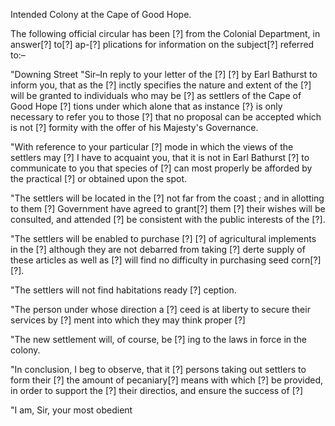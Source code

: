   Intended Colony at the Cape of Good Hope.  The following official circular has been [?] from the Colonial Department, in answer[?] to[?] ap-[?] plications for information on the subject[?] referred to:–  "Downing Street "Sir–In reply to your letter of the [?] [?] by Earl Bathurst to inform you, that as the [?] inctly specifies the nature and extent of the [?] will be granted to individuals who may be [?] as settlers of the Cape of Good Hope [?] tions under which alone that as instance [?} is only necessary to refer you to those [?] that no proposal can be accepted which is not [?] formity with the offer of his Majesty's Governance.  "With reference to your particular [?] mode in which the views of the settlers may [?] I have to acquaint you, that it is not in Earl Bathurst [?] to communicate to you that species of [?] can most properly be afforded by the practical [?] or obtained upon the spot.  "The settlers will be located in the [?] not far from the coast ; and in allotting to them [?] Government have agreed to grant[?] them [?] their wishes will be consulted, and attended [?] be consistent with the public interests of the [?].  "The settlers will be enabled to purchase [?] [?] of agricultural implements in the [?] although they are not debarred from taking [?] derte supply of these articles as well as [?] will find no difficulty in purchasing seed corn[?] [?].  "The settlers will not find habitations ready [?] ception.  "The person under whose direction a [?] ceed is at liberty to secure their services by [?] ment into which they may think proper [?]  "The new settlement will, of course, be [?] ing to the laws in force in the colony.  "In conclusion, I beg to observe, that it [?] persons taking out settlers to form their [?] the amount of pecaniary[?] means with which [?] be provided, in order to support the [?] their directios, and ensure the success of [?]  "I am, Sir, your most obedient